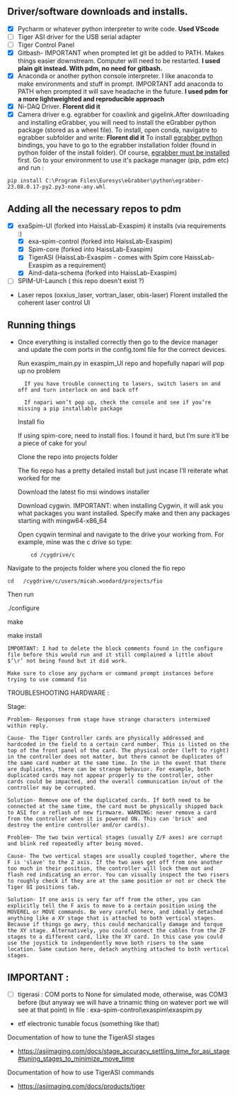 ## Driver/software downloads and installs. 

- [x] Pycharm or whatever python interpreter to write code. **Used VScode**
- [ ] Tiger ASI driver for the USB serial adapter
- [ ] Tiger Control Panel
- [x] Gitbash- IMPORTANT when prompted let git be added to PATH. Makes things easier downstream. Computer will need to be restarted. **I used plain git instead. With pdm, no need for gitbash.**
- [x] Anaconda or another python console interpreter. I like anaconda to make environments and stuff in prompt. IMPORTANT add anaconda to PATH when prompted it will save headache in the future. **I used pdm for a more lightweighted and reproducible approach**
- [x] Ni-DAQ Driver. **Florent did it**
- [x] Camera driver e.g. egrabber for coaxlink and gigelink.After downloading and installing eGrabber, you will need to install the eGrabber python package (stored as a wheel file). To install, open conda, navigatre to egrabber subfolder and write: **Florent did it**
	To install [egrabber python](https://documentation.euresys.com/Products/COAXLINK/COAXLINK/en-us/Content/04_eGrabber/programmers-guide/Python.htm) bindings, you have to go to the egrabber installation folder (found in python folder of the install folder). Of course, [egrabber must be installed](https://www.euresys.com/en/Support/Download-area) first.
    Go to your environment to use it's package manager (pip, pdm etc) and run :  
    
```shell
pip install C:\Program Files\Euresys\eGrabber\python\egrabber-23.08.0.17-py2.py3-none-any.whl
```  

## Adding all the necessary repos to pdm
- [x] exaSpim-UI (forked into HaissLab-Exaspim)
	it installs (via requirements :)
	- [x] exa-spim-control (forked into HaissLab-Exaspim)
    - [x] Spim-core (forked into HaissLab-Exaspim)
    - [x] TigerASI (HaissLab-Exaspim - comes with Spim core HaissLab-Exaspim as a requirement)
	- [x] Aind-data-schema (forked into HaissLab-Exaspim)

- [ ] SPIM-UI-Launch ( this repo doesn't exist ?)

- Laser repos (oxxius_laser, vortran_laser, obis-laser)
    Florent installed the coherent laser control UI

## Running things

- Once everything is installed correctly then go to the device manager and update the com ports in the config.toml file for the correct devices.

    Run exaspim_main.py in exaspim_UI repo and hopefully napari will pop up no problem

        If you have trouble connecting to lasers, switch lasers on and off and turn interlock on and back off

        If napari won’t pop up, check the console and see if you’re missing a pip installable package

    Install fio

    If using spim-core, need to install fios. I found it hard, but I’m sure it’ll be a piece of cake for you!

    Clone the repo into projects folder

    The fio repo has a pretty detailed install but just incase I’ll reiterate what worked for me

    Download the latest fio msi windows installer

    Download cygwin. IMPORTANT: when installing Cygwin, it will ask you what packages you want installed. Specify make and then any packages starting with mingw64-x86_64

    Open cyqwin terminal and navigate to the drive your working from. For example, mine was the c drive so type:

          cd /cygdrive/c 

Navigate to the projects folder where you cloned the fio repo

    cd   /cygdrive/c/users/micah.woodard/projects/fio 

Then run

./configure 

make 

make install 

    IMPORTANT: I had to delete the block comments found in the configure file before this would run and it still complained a little about $’\r’ not being found but it did work.

    Make sure to close any pycharm or command prompt instances before trying to use command fio

TROUBLESHOOTING HARDWARE :

Stage:

    Problem- Responses from stage have strange characters intermixed within reply.

    Cause- The Tiger Controller cards are physically addressed and hardcoded in the field to a certain card number. This is listed on the top of the front panel of the card. The physical order (left to right) in the controller does not matter, but there cannot be duplicates of the same card number at the same time. In the in the event that there are duplicates, there can be strange behavior. For example, both duplicated cards may not appear properly to the controller, other cards could be impacted, and the overall communication in/out of the controller may be corrupted.

    Solution- Remove one of the duplicated cards. If both need to be connected at the same time, the card must be physically shipped back to ASI for a reflash of new firmware. WARNING: never remove a card from the controller when it is powered ON. This can 'brick' and destroy the entire controller and/or card(s).

    Problem- The two twin vertical stages (usually Z/F axes) are corrupt and blink red repeatedly after being moved.

    Cause- The two vertical stages are usually coupled together, where the F is 'slave' to the Z axis. If the two axes get off from one another too much in their position, the controller will lock them out and flash red indicating an error. You can visually inspect the two risers to roughly check if they are at the same position or not or check the Tiger UI positions tab.

    Solution- If one axis is very far off from the other, you can explicitly tell the F axis to move to a certain position using the MOVEREL or MOVE commands. Be very careful here, and ideally detached anything like a XY stage that is attached to both vertical stages. Because if things go awry, this could mechanically damage and torque the XY stage. Alternatively, you could connect the cables from the ZF stages to a different card, like the XY card. In this case you could use the joystick to independently move both risers to the same location. Same caution here, detach anything attached to both vertical stages.


## IMPORTANT :
- [ ] tigerasi  : COM ports to None for simulated mode, otherwise, was COM3 before (but anyway we will have a trinamic thing on watever port we will see at that point)
    in file : exa-spim-control\exaspim\exaspim.py

- etf electronic tunable focus (something like that)


Documentation of how to tune the TigerASI stages  
- https://asiimaging.com/docs/stage_accuracy_settling_time_for_asi_stage#tuning_stages_to_minimize_move_time

Documentation of how to use TigerASI commands
- https://asiimaging.com/docs/products/tiger